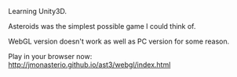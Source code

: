 Learning Unity3D.

Asteroids was the simplest possible game I could think of.

WebGL version doesn't work as well as PC version for some reason. 

Play in your browser now: http://jmonasterio.github.io/ast3/webgl/index.html
